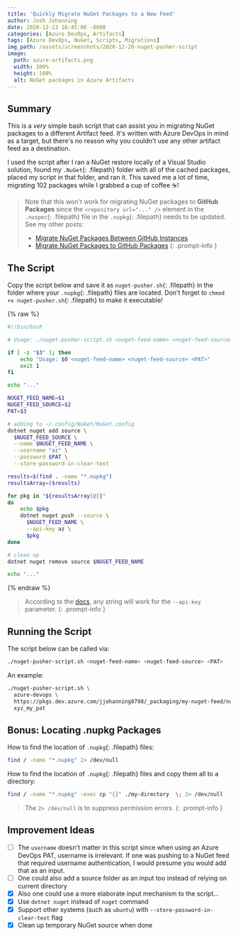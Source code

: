 ```yaml
---
title: 'Quickly Migrate NuGet Packages to a New Feed'
author: Josh Johanning
date: 2020-12-23 16:45:00 -0600
categories: [Azure DevOps, Artifacts]
tags: [Azure DevOps, NuGet, Scripts, Migrations]
img_path: /assets/screenshots/2020-12-20-nuget-pusher-script
image:
  path: azure-artifacts.png
  width: 100%
  height: 100%
  alt: NuGet packages in Azure Artifacts
---
```


## Summary

This is a *very* simple bash script that can assist you in migrating NuGet packages to a different Artifact feed. It's written with Azure DevOps in mind as a target, but there's no reason why you couldn't use any other artifact feed as a destination.

I used the script after I ran a NuGet restore locally of a Visual Studio solution, found my `.NuGet`{: .filepath} folder with all of the cached packages, placed my script in that folder, and ran it. This saved me a lot of time, migrating 102 packages while I grabbed a cup of coffee ☕️!

> Note that this won't work for migrating NuGet packages to **GitHub Packages** since the `<repository url="..." />` element in the `.nuspec`{: .filepath} file in the `.nupkg`{: .filepath} needs to be updated. See my other posts: 
> - [Migrate NuGet Packages Between GitHub Instances](/posts/github-packages-migrate-nuget-packages/)
> - [Migrate NuGet Packages to GitHub Packages](/posts/github-packages-migrate-nuget-packages-to-github-packages/)
{: .prompt-info }

## The Script

Copy the script below and save it as `nuget-pusher.sh`{: .filepath} in the folder where your `.nupkg`{: .filepath} files are located. Don't forget to `chmod +x nuget-pusher.sh`{: .filepath} to make it executable!

{% raw %}

```bash
#!/bin/bash

# Usage: ./nuget-pusher-script.sh <nuget-feed-name> <nuget-feed-source> <PAT>

if [ -z "$3" ]; then
    echo "Usage: $0 <nuget-feed-name> <nuget-feed-source> <PAT>"
    exit 1
fi

echo "..."

NUGET_FEED_NAME=$1
NUGET_FEED_SOURCE=$2
PAT=$3

# adding to ~/.config/NuGet/NuGet.config
dotnet nuget add source \
  $NUGET_FEED_SOURCE \
  --name $NUGET_FEED_NAME \
  --username "az" \
  --password $PAT \
  --store-password-in-clear-text

results=$(find . -name "*.nupkg")
resultsArray=($results)

for pkg in "${resultsArray[@]}"
do
    echo $pkg
    dotnet nuget push --source \
      $NUGET_FEED_NAME \
      --api-key az \
      $pkg
done

# clean up
dotnet nuget remove source $NUGET_FEED_NAME

echo "..."
```

{% endraw %}

> According to the [docs](https://learn.microsoft.com/en-us/azure/devops/artifacts/nuget/dotnet-exe?view=azure-devops#publish-packages), any string will work for the `--api-key` parameter.
{: .prompt-info }

## Running the Script

The script below can be called via:

```bash
./nuget-pusher-script.sh <nuget-feed-name> <nuget-feed-source> <PAT>
```

An example:

```bash
./nuget-pusher-script.sh \
  azure-devops \
  https://pkgs.dev.azure.com/jjohanning0798/_packaging/my-nuget-feed/nuget/v3/index.json \
  xyz_my_pat
```

## Bonus: Locating .nupkg Packages

How to find the location of `.nupkg`{: .filepath} files:

```bash
find / -name "*.nupkg" 2> /dev/null
```

How to find the location of `.nupkg`{: .filepath} files and copy them all to a directory:

```bash
find / -name "*.nupkg" -exec cp "{}" ./my-directory  \; 2> /dev/null
```

> The `2> /dev/null` is to suppress permission errors.
{: .prompt-info }

## Improvement Ideas

* [ ] The `username` doesn't matter in this script since when using an Azure DevOps PAT, username is irrelevant. If one was pushing to a NuGet feed that required username authentication, I would presume you would add that as an input.
* [ ] One could also add a source folder as an input too instead of relying on current directory
* [x] Also one could use a more elaborate input mechanism to the script...
* [x] Use `dotnet nuget` instead of `nuget` command
* [x] Support other systems (such as `ubuntu`) with `--store-password-in-clear-text` flag
* [x] Clean up temporary NuGet source when done

